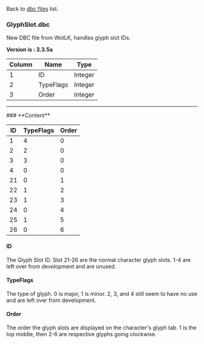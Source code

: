 Back to [dbc files](dbc_files) list.

### GlyphSlot.dbc

New DBC file from WotLK, handles glyph slot IDs.

**Version is : 3.3.5a**

| **Column** | **Name**  | Type    |
|------------|-----------|---------|
| 1          | ID        | Integer |
| 2          | TypeFlags | Integer |
| 3          | Order     | Integer |

<hr />
### **Content**

| ID  | TypeFlags | Order |
|-----|-----------|-------|
| 1   | 4         | 0     |
| 2   | 2         | 0     |
| 3   | 3         | 0     |
| 4   | 0         | 0     |
| 21  | 0         | 1     |
| 22  | 1         | 2     |
| 23  | 1         | 3     |
| 24  | 0         | 4     |
| 25  | 1         | 5     |
| 26  | 0         | 6     |

#### ID

The Glyph Slot ID. Slot 21-26 are the normal character glyph slots. 1-4 are left over from development and are unused.

#### TypeFlags

The type of glyph. 0 is major, 1 is minor. 2, 3, and 4 still seem to have no use and are left over from development.

#### Order

The order the glyph slots are displayed on the character's glyph tab. 1 is the top middle, then 2-6 are respective glyphs going clockwise.
